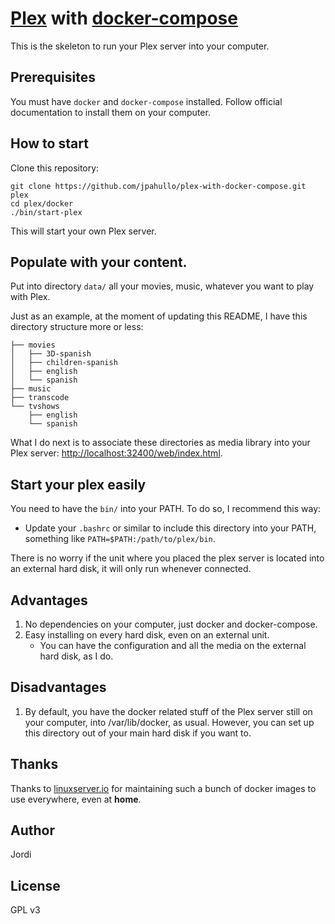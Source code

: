 # [Plex](https://www.plex.tv/) with [docker-compose](https://docs.docker.com/compose/)

This is the skeleton to run your Plex server into your computer.

## Prerequisites

You must have `docker` and `docker-compose` installed. Follow official
documentation to install them on your computer.

## How to start

Clone this repository:

```
git clone https://github.com/jpahullo/plex-with-docker-compose.git plex
cd plex/docker
./bin/start-plex
```

This will start your own Plex server.

## Populate with your content.

Put into directory `data/` all your movies, music, whatever you want
to play with Plex.

Just as an example, at the moment of updating this README, I have this
directory structure more or less:

```shell
├── movies
│   ├── 3D-spanish
│   ├── children-spanish
│   ├── english
│   └── spanish
├── music
├── transcode
└── tvshows
    ├── english
    └── spanish
```

What I do next is to associate these directories as media library into your
Plex server: [http://localhost:32400/web/index.html](http://localhost:32400/web/index.html).

## Start your plex easily

You need to have the `bin/` into your PATH. To do so, I recommend this way:

* Update your `.bashrc` or similar to include this directory into your 
PATH, something like `PATH=$PATH:/path/to/plex/bin`.

There is no worry if the unit where you placed the plex server is located
into an external hard disk, it will only run whenever connected.

## Advantages

1. No dependencies on your computer, just docker and docker-compose.
1. Easy installing on every hard disk, even on an external unit.
    * You can have the configuration and all the media on the external hard
      disk, as I do. 

## Disadvantages

1. By default, you have the docker related stuff of the Plex server still on your computer,
into /var/lib/docker, as usual. However, you can set up this directory out of
your main hard disk if you want to.

## Thanks

Thanks to [linuxserver.io](https://github.com/linuxserver) for maintaining such
a bunch of docker images to use everywhere, even at **home**.

## Author

Jordi

## License

GPL v3
